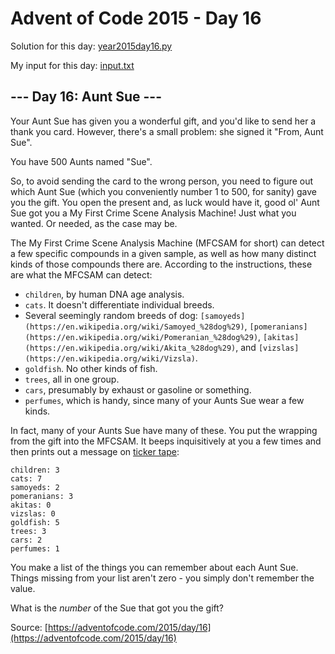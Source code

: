 # Advent of Code 2015 - Day 16

Solution for this day: [year2015day16.py](year2015/day16/year2015day16.py)

My input for this day: [input.txt](year2015/day16/input.txt)

## \--- Day 16: Aunt Sue ---

Your Aunt Sue has given you a wonderful gift, and you'd like to send her a
thank you card. However, there's a small problem: she signed it "From, Aunt
Sue".

You have 500 Aunts named "Sue".

So, to avoid sending the card to the wrong person, you need to figure out
which Aunt Sue (which you conveniently number 1 to 500, for sanity) gave you
the gift. You open the present and, as luck would have it, good ol' Aunt Sue
got you a My First Crime Scene Analysis Machine! Just what you wanted. Or
needed, as the case may be.

The My First Crime Scene Analysis Machine (MFCSAM for short) can detect a few
specific compounds in a given sample, as well as how many distinct kinds of
those compounds there are. According to the instructions, these are what the
MFCSAM can detect:

  * `children`, by human DNA age analysis.
  * `cats`. It doesn't differentiate individual breeds.
  * Several seemingly random breeds of dog: `[samoyeds](https://en.wikipedia.org/wiki/Samoyed_%28dog%29)`, `[pomeranians](https://en.wikipedia.org/wiki/Pomeranian_%28dog%29)`, `[akitas](https://en.wikipedia.org/wiki/Akita_%28dog%29)`, and `[vizslas](https://en.wikipedia.org/wiki/Vizsla)`.
  * `goldfish`. No other kinds of fish.
  * `trees`, all in one group.
  * `cars`, presumably by exhaust or gasoline or something.
  * `perfumes`, which is handy, since many of your Aunts Sue wear a few kinds.

In fact, many of your Aunts Sue have many of these. You put the wrapping from
the gift into the MFCSAM. It beeps inquisitively at you a few times and then
prints out a message on [ticker
tape](https://en.wikipedia.org/wiki/Ticker_tape):

    
    
    children: 3
    cats: 7
    samoyeds: 2
    pomeranians: 3
    akitas: 0
    vizslas: 0
    goldfish: 5
    trees: 3
    cars: 2
    perfumes: 1
    

You make a list of the things you can remember about each Aunt Sue. Things
missing from your list aren't zero - you simply don't remember the value.

What is the _number_ of the Sue that got you the gift?



Source: [https://adventofcode.com/2015/day/16](https://adventofcode.com/2015/day/16)

